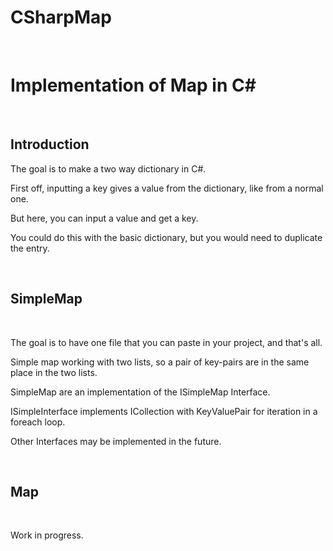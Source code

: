 # CSharpMap
<br>
<h1>Implementation of Map in C#</h1>
<br>
<h2>Introduction</h2>
<p>The goal is to make a two way dictionary in C#.</p>
<p>First off, inputting a key gives a value from the dictionary, like from a normal one.</p>
<p>But here, you can input a value and get a key.</p>
<p>You could do this with the basic dictionary, but you would need to duplicate the entry.</p>
<br>
<h2>SimpleMap</h2>
<br>
<p>The goal is to have one file that you can paste in your project, and that's all.</p>
<p>Simple map working with two lists, so a pair of key-pairs are in the same place in the two lists.</p>
<p>SimpleMap are an implementation of the ISimpleMap Interface.</p>
<p>ISimpleInterface implements ICollection<T> with KeyValuePair for iteration in a foreach loop.</p>
<p>Other Interfaces may be implemented in the future.</p>
<br>
<h2> Map </h2>
<br>
<p>Work in progress.<p>
